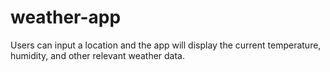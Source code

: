 # weather-app
Users can input a location and the app will display the current temperature, humidity, and other relevant weather data.
